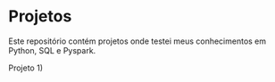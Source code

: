 # Projetos
Este repositório contém projetos onde testei meus conhecimentos em Python, SQL e Pyspark.

Projeto 1) 
